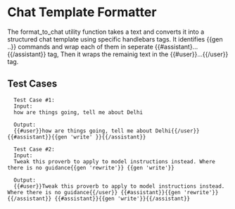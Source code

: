 
# Chat Template Formatter

The format_to_chat utility function takes a text and converts it into a structured chat template using specific handlebars tags. It identifies {{gen ..}} commands
and wrap each of them in seperate {{#assistant}...{{/assistant}} tag, Then it wraps the remainig text in the {{#user}}...{{/user}} tag.


## Test Cases

```
  Test Case #1:
  Input:
  how are things going, tell me about Delhi

  Output:
  {{#user}}how are things going, tell me about Delhi{{/user}} {{#assistant}}{{gen 'write' }}{{/assistant}}
```

```
  Test Case #2:
  Input:
  Tweak this proverb to apply to model instructions instead. Where there is no guidance{{gen 'rewrite'}} {{gen 'write'}}

  Output:
  {{#user}}Tweak this proverb to apply to model instructions instead. Where there is no guidance{{/user}} {{#assistant}}{{gen 'rewrite'}}{{/assistant}} {{#assistant}}{{gen 'write'}}{{/assistant}}
```


